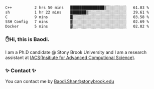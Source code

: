 <!--START_SECTION:waka-->

```txt
C++          2 hrs 50 mins   ███████████████▒░░░░░░░░░   61.03 %
sh           1 hr 22 mins    ███████▒░░░░░░░░░░░░░░░░░   29.61 %
C            9 mins          █░░░░░░░░░░░░░░░░░░░░░░░░   03.58 %
SSH Config   7 mins          ▓░░░░░░░░░░░░░░░░░░░░░░░░   02.69 %
Docker       5 mins          ▓░░░░░░░░░░░░░░░░░░░░░░░░   02.02 %
```

<!--END_SECTION:waka-->

### ✋Hi, this is Baodi. 

I am a Ph.D candidate @ Stony Brook University and I am a research assistant at [IACS(Insitiute for Advanced Computional Science)](https://iacs.stonybrook.edu/).

### ✨ Contact ✨

You can contact me by [Baodi.Shan@stonybrook.edu](mailto:Baodi.Shan@stonybrook.edu)





<!--
[![Anurag's GitHub stats](https://github-readme-stats.vercel.app/api?username=lwshanbd&theme=jolly&show_icons=true&count_private=true&include_all_commits=true)](https://github.com/anuraghazra/github-readme-stats)
**lwshanbd/lwshanbd** is a ✨ _special_ ✨ repository because its `README.md` (this file) appears on your GitHub profile.

Here are some ideas to get you started:

- 🔭 I’m currently working on ...
- 🌱 I’m currently learning ...
- 👯 I’m looking to collaborate on ...
- 🤔 I’m looking for help with ...
- 💬 Ask me about ...
- 📫 How to reach me: ...
- 😄 Pronouns: ...
- ⚡ Fun fact: ...
-->
